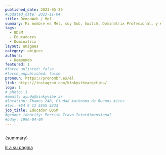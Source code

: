```yaml
---
published_date: 2023-05-29
#updated_date: 2023-11-04
title: DemonWeb / Mel
summary: Mi nombre es Mel, soy Sub, Switch, Dominatrix Profesional, y educador BDSM.
tags:
  - BDSM
  - Educadores
  - Dominatrix
layout: amigues
category: amigues
authors:
  - DemonWeb
featured: 1
#force_unlisted: false
#force_unpublished: false
pronoun: https://pronombr.es/él
link: https://instagram.com/kinkyvibeargetina/
logo: 1
# photo: 1
#email: ayuda@kinkyvibe.ar
#location: Thames 240, Ciudad Autónoma de Buenos Aires
#tel: +54 9 11 5555 3333
job_title: Educador BDSM
#gender_identity: Perrito Travo Interdimensional
#bday: 1996-04-09
---
```


<script>
    import foto from '$lib/posts/media/DemonWeb/1.jfif';
</script>

<div class="col-2">
<img alt="" src={foto} />
<div><p>{summary}</p><p><a href={link} target="_blank">Ir a su pagina</a></p></div>
</div>
